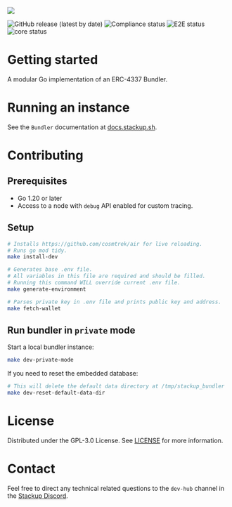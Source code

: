 ![](https://i.imgur.com/t0P3vWU.png)

![GitHub release (latest by date)](https://img.shields.io/github/v/release/stackup-wallet/stackup-bundler)
![Compliance status](https://github.com/stackup-wallet/stackup-bundler/actions/workflows/compliance.yml/badge.svg?branch=main)
![E2E status](https://github.com/stackup-wallet/stackup-bundler/actions/workflows/e2e.yml/badge.svg?branch=main)
![core status](https://github.com/stackup-wallet/stackup-bundler/actions/workflows/core.yml/badge.svg?branch=main)

# Getting started

A modular Go implementation of an ERC-4337 Bundler.

# Running an instance

See the `Bundler` documentation at [docs.stackup.sh](https://docs.stackup.sh/docs/erc-4337-bundler).

# Contributing

## Prerequisites

- Go 1.20 or later
- Access to a node with `debug` API enabled for custom tracing.

## Setup

```bash
# Installs https://github.com/cosmtrek/air for live reloading.
# Runs go mod tidy.
make install-dev

# Generates base .env file.
# All variables in this file are required and should be filled.
# Running this command WILL override current .env file.
make generate-environment

# Parses private key in .env file and prints public key and address.
make fetch-wallet
```

## Run bundler in `private` mode

Start a local bundler instance:

```bash
make dev-private-mode
```

If you need to reset the embedded database:

```bash
# This will delete the default data directory at /tmp/stackup_bundler
make dev-reset-default-data-dir
```

# License

Distributed under the GPL-3.0 License. See [LICENSE](./LICENSE) for more information.

# Contact

Feel free to direct any technical related questions to the `dev-hub` channel in the [Stackup Discord](https://discord.gg/VTjJGvMNyW).
